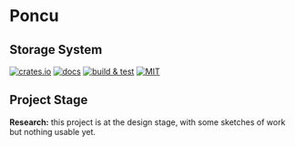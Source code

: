 # Poncu

## Storage System

[![crates.io](https://img.shields.io/crates/v/poncu)](https://crates.io/crates/poncu)
[![docs](https://img.shields.io/docsrs/poncu)](https://docs.rs/poncu)
[![build & test](https://github.com/sheroz/poncu/actions/workflows/ci.yml/badge.svg)](https://github.com/sheroz/poncu/actions/workflows/ci.yml)
[![MIT](https://img.shields.io/github/license/sheroz/poncu)](https://github.com/sheroz/poncu/tree/main/LICENSE.txt)

<!--
### Why Poncu

There's a little life story behind this name. It was during my first visit to the HQ of Maxim Integrated, located in San Jose, California. I believe it was a Friday morning. I remember, my colleagues treated me to colorful donuts at the office. It was my first time trying such donuts. I also fondly remember the great atmosphere that we enjoyed then. Those were truly wonderful days! Thus, we call donuts as 'poncu' in the dialect of my native language (пончики, or 'пончу'). So, I liked poncu!

(I remember, guys visited us in Istanbul and very liked Turkish Kunefe, so next, maybe we can dive together into some other Rust project named "kunefe"?)
-->

## Project Stage

**Research:** this project is at the design stage, with some sketches of work but nothing usable yet.
